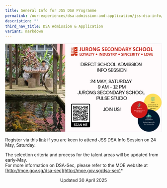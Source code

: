 ```yaml
---
title: General Info for JSS DSA Programme
permalink: /our-experiences/dsa-admission-and-application/jss-dsa-info/
description: ""
third_nav_title: DSA Admission & Application
variant: markdown
---
```

![DSA_Info_Session 2025](/images/DSA_Info_session_2025_poster_MOTD_JSS_updated_7_May.jpg)


Register via this [link](https://docs.google.com/forms/d/e/1FAIpQLSeyQQhVxVcg6vgT8ftaMzBVE_14D6AMqkI9VHZp_2DX9mkFmg/viewform) if you are keen to attend JSS DSA Info Session on 24 May, Saturday.  

The selection criteria and process  for the talent areas will be updated from early-May.  
For more information on DSA-Sec, please refer to the MOE website at [http://moe.gov.sg/dsa-sec](http://moe.gov.sg/dsa-sec)*

<center> Updated 30 April 2025 </center>